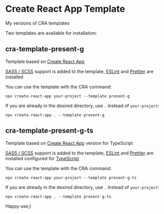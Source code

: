# Create React App Template
My versions of CRA templates

Two templates are available for installation:

## cra-template-present-g

Template based on [Create React App](https://create-react-app.dev/)

[SASS / SCSS](https://sass-lang.com/) support is added to the template, [ESLint](https://eslint.org/) and [Prettier](https://prettier.io/) are installed

You can use the template with the CRA command:

`npx create-react-app your-project --template present-g`

If you are already in the desired directory, use `.` Instead of `your-project`:

`npx create-react-app . --template present-g`

## cra-template-present-g-ts

Template based on [Create React App](https://create-react-app.dev/docs/adding-typescript/) version for TypeScript

[SASS / SCSS](https://sass-lang.com/) support is added to the template, [ESLint](https://eslint.org/) and [Prettier](https://prettier.io/) are installed configured for [TypeScript](https://www.typescriptlang.org/)

You can use the template with the CRA command:

`npx create-react-app your-project --template present-g-ts`

If you are already in the desired directory, use `.` Instead of `your-project`:

`npx create-react-app . --template present-g-ts`

Happy use;)